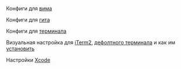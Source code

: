 Конфиги для [вима](./vimrc.md)

Конфиги для [гита](./gitconfig.md)

Конфиги для [терминала](./openTerminalScript.md)

Визуальная настройка для [iTerm2](./Terminal+iTerm2/CustomEldarProfileiTerm2.json), [дефолтного терминала](./Terminal+iTerm2/CustomProfileEldarTerminal.terminal) и как им [установить](https://github.com/eldaroid/iosBasics/blob/master/Configs/Terminal%2BiTerm2/HowToUseCustomProfileFiles.md)

Настройки [Xcode](https://github.com/eldaroid/iosBasics/blob/master/Configs/XcodeSettingShortcutsDebugging.md)
